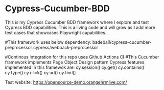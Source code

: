 # Cypress-Cucumber-BDD
This is my Cypress Cucumber BDD framework where I explore and test Cypress BDD capabilities. This is a living code and will grow as I add more test cases that showcases Playwright capabilities.

#This framework uses below dependency:
  badeball/cypress-cucumber-preprocessor
  cypress/webpack-preprocessor
  
#Continous Integration for this repo uses Github Actions CI
#This Cucumber framework implements Page Object Design pattern
Cypress features implemented in this framewok are:
 cy.session()
 cy.get()
 cy.contains()
 cy.type()
 cy.click()
 cy.url()
 cy.find()
 
 

Test website:
https://opensource-demo.orangehrmlive.com/
